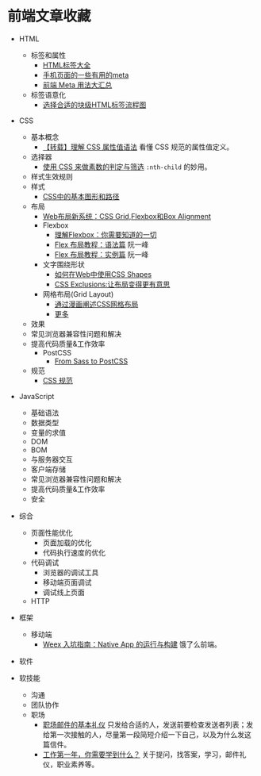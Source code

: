 # 前端文章收藏
* HTML
  * 标签和属性
    * [HTML标签大全](http://www.jianshu.com/p/0676fe569396)
    * [手机页面的一些有用的meta](http://www.jianshu.com/p/a7943a969a19)
    * [前端 Meta 用法大汇总](http://www.jianshu.com/p/850d2a209ba8)
  * 标签语意化
    * [选择合适的块级HTML标签流程图](http://www.jianshu.com/p/c6dd30081358)
* CSS
  * 基本概念
    * [【转载】理解 CSS 属性值语法](https://www.w3cplus.com/css/understanding-the-css-property-value-syntax.html) 看懂 CSS 规范的属性值定义。
  * 选择器
    * [使用 CSS 来做素数的判定与筛选](https://zhuanlan.zhihu.com/p/24718254?hmsr=toutiao.io) `:nth-child` 的妙用。
  * 样式生效规则
  * 样式
    * [CSS中的基本图形和路径](https://www.w3cplus.com/css/basic-shapes-path.html)
  * 布局
    * [Web布局新系统：CSS Grid,Flexbox和Box Alignment](https://www.w3cplus.com/css/css-grids-flexbox-and-box-alignment-our-new-system-for-web-layout.html)
    * Flexbox
      * [理解Flexbox：你需要知道的一切](https://www.w3cplus.com/css3/understanding-flexbox-everything-you-need-to-know.html)
      * [Flex 布局教程：语法篇](http://www.ruanyifeng.com/blog/2015/07/flex-grammar.html) 阮一峰
      * [Flex 布局教程：实例篇](http://www.ruanyifeng.com/blog/2015/07/flex-examples.html) 阮一峰
    * 文字围绕形状
      * [如何在Web中使用CSS Shapes](https://www.w3cplus.com/css3/how-to-use-css-shapes-in-your-web-design.html)
      * [CSS Exclusions:让布局变得更有意思](https://www.w3cplus.com/css/css-exclusions.html)
    * 网格布局(Grid Layout)
      * [通过漫画阐述CSS网格布局](https://www.w3cplus.com/css/css-grid-layout-and-comics-as-explained-by-barry-the-cat.html)
      * [更多](https://www.w3cplus.com/blog/tags/355.html)
  * 效果
  * 常见浏览器兼容性问题和解决
  * 提高代码质量&工作效率
    * PostCSS
      * [From Sass to PostCSS](https://tylergaw.com/articles/sass-to-postcss)
  * 规范
    * [CSS 规范](https://www.w3.org/Style/CSS/specs.en.html)
* JavaScript
  * 基础语法
  * 数据类型
  * 变量的求值
  * DOM
  * BOM
  * 与服务器交互
  * 客户端存储
  * 常见浏览器兼容性问题和解决
  * 提高代码质量&工作效率
  * 安全


* 综合
  * 页面性能优化
    * 页面加载的优化
    * 代码执行速度的优化
  * 代码调试
    * 浏览器的调试工具
    * 移动端页面调试
    * 调试线上页面
  * HTTP
* 框架
  * 移动端
    * [Weex 入坑指南：Native App 的运行与构建](https://zhuanlan.zhihu.com/p/25289806) 饿了么前端。
* 软件
* 软技能
  * 沟通
  * 团队协作
  * 职场
    * [职场邮件的基本礼仪](http://mp.weixin.qq.com/s/rD4XbHpgerPCYJErBxAD7w) 只发给合适的人，发送前要检查发送者列表；发给第一次接触的人，尽量第一段简短介绍一下自己，以及为什么发这篇信件。
    * [工作第一年，你需要学到什么？](http://mp.weixin.qq.com/s/XlRFuquBH1tBNiX8Mnky_g) 关于提问，找答案，学习，邮件礼仪，职业素养等。


